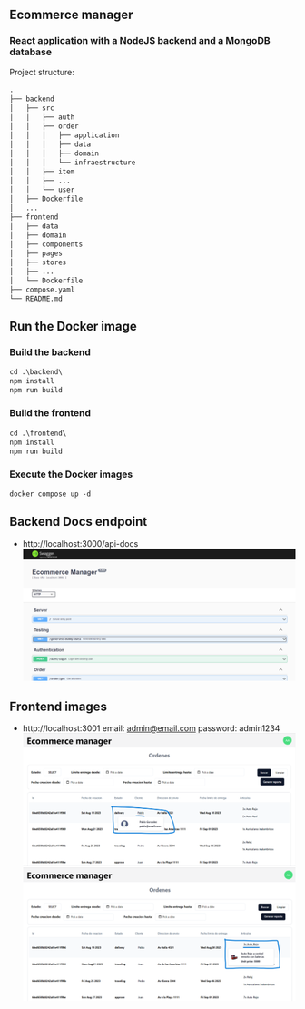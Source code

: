 ## Ecommerce manager

### React application with a NodeJS backend and a MongoDB database

Project structure:
```
.
├── backend
│   ├── src
│   │   ├── auth
│   │   ├── order
│   │   │   ├── application
│   │   │   ├── data
│   │   │   ├── domain
│   │   │   └── infraestructure
│   │   ├── item
│   │   ├── ...
│   │   └── user
│   ├── Dockerfile
│   ...
├── frontend
│   ├── data
│   ├── domain
│   ├── components
│   ├── pages
│   ├── stores
│   ├── ...
│   └── Dockerfile
├── compose.yaml
└── README.md

```

## Run the Docker image
### Build the backend
```
cd .\backend\
npm install
npm run build
```

### Build the frontend
```
cd .\frontend\
npm install
npm run build
```

### Execute the Docker images
```
docker compose up -d
```

## Backend Docs endpoint
- http://localhost:3000/api-docs
![Screenshot](swagger_docs.png)

## Frontend images
- http://localhost:3001
email: admin@email.com
password: admin1234
![Screenshot](dashboard_1.png)
![Screenshot](dashboard_2.png)
